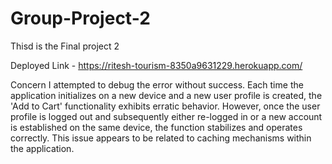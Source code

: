 # Group-Project-2
Thisd is the Final project 2

Deployed Link - https://ritesh-tourism-8350a9631229.herokuapp.com/

Concern 
I attempted to debug the error without success. Each time the application initializes on a new device and a new user profile is created, the 'Add to Cart' functionality exhibits erratic behavior. However, once the user profile is logged out and subsequently either re-logged in or a new account is established on the same device, the function stabilizes and operates correctly. This issue appears to be related to caching mechanisms within the application.

